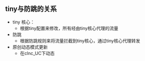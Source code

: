 ## tiny与防跳的关系

* tiny 核心：
  * 根据tiny配置来修改，所有经由tiny核心代理的流量
* 防跳
  * 根据防跳规则来将流量拦截到tiny核心，通过tiny核心代理转发
* 原创动态模式更新
  * 在clnc_UC下动态